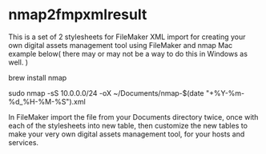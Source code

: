 # nmap2fmpxmlresult
This is a set of 2 stylesheets for FileMaker XML import for creating your own digital assets management tool using FileMaker and nmap Mac example below( there may or may not be a way to do this in Windows as well. )

brew install nmap

sudo nmap -sS 10.0.0.0/24 -oX ~/Documents/nmap-$(date "+%Y-%m-%d_%H-%M-%S").xml

In FileMaker import the file from your Documents directory twice, once with each of the stylesheets into new table, then customize the new tables to make your very own digital assets management tool, for your hosts and services.
